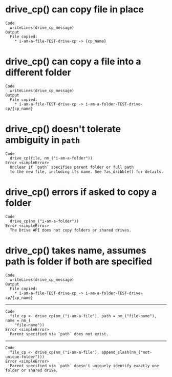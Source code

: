 # drive_cp() can copy file in place

    Code
      writeLines(drive_cp_message)
    Output
      File copied:
        * i-am-a-file-TEST-drive-cp -> {cp_name}

# drive_cp() can copy a file into a different folder

    Code
      writeLines(drive_cp_message)
    Output
      File copied:
        * i-am-a-file-TEST-drive-cp -> i-am-a-folder-TEST-drive-cp/{cp_name}

# drive_cp() doesn't tolerate ambiguity in `path`

    Code
      drive_cp(file, nm_("i-am-a-folder"))
    Error <simpleError>
      Unclear if `path` specifies parent folder or full path
      to the new file, including its name. See ?as_dribble() for details.

# drive_cp() errors if asked to copy a folder

    Code
      drive_cp(nm_("i-am-a-folder"))
    Error <simpleError>
      The Drive API does not copy folders or shared drives.

# drive_cp() takes name, assumes path is folder if both are specified

    Code
      writeLines(drive_cp_message)
    Output
      File copied:
        * i-am-a-file-TEST-drive-cp -> i-am-a-folder-TEST-drive-cp/{cp_name}

---

    Code
      file_cp <- drive_cp(nm_("i-am-a-file"), path = nm_("file-name"), name = nm_(
        "file-name"))
    Error <simpleError>
      Parent specified via `path` does not exist.

---

    Code
      file_cp <- drive_cp(nm_("i-am-a-file"), append_slash(nm_("not-unique-folder")))
    Error <simpleError>
      Parent specified via `path` doesn't uniquely identify exactly one folder or shared drive.

